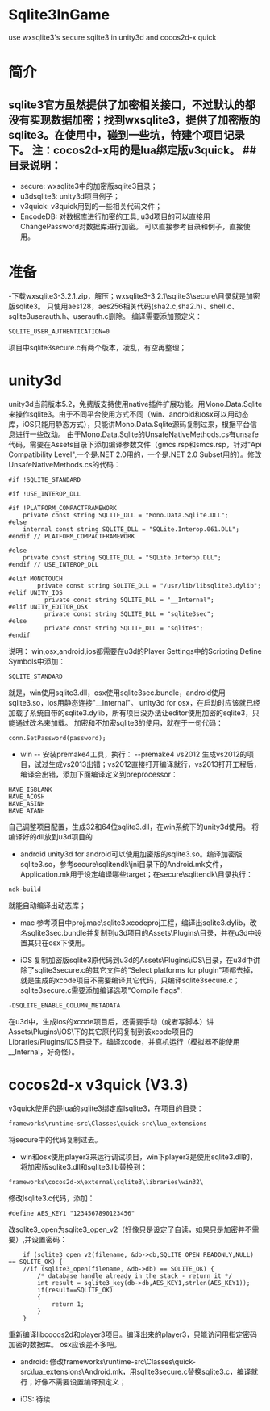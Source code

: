 # Sqlite3InGame
use wxsqlite3's secure sqilte3 in unity3d and cocos2d-x quick

简介
======
sqlite3官方虽然提供了加密相关接口，不过默认的都没有实现数据加密；找到wxsqlite3，提供了加密版的sqlite3。在使用中，碰到一些坑，特建个项目记录下。
注：cocos2d-x用的是lua绑定版v3quick。
##目录说明：
- 
* secure: wxsqlite3中的加密版sqlite3目录；
* u3dsqlite3: unity3d项目例子；
* v3quick: v3quick用到的一些相关代码文件；
* EncodeDB: 对数据库进行加密的工具, u3d项目的可以直接用ChangePassword对数据库进行加密。
可以直接参考目录和例子，直接使用。

准备
=====
-下载wxsqlite3-3.2.1.zip，解压；wxsqlite3-3.2.1\sqlite3\secure\目录就是加密版sqlite3。
只使用aes128，aes256相关代码(sha2.c,sha2.h)、shell.c、sqlite3userauth.h、userauth.c删除。
编译需要添加预定义：
```
SQLITE_USER_AUTHENTICATION=0
```
项目中sqlite3secure.c有两个版本，凌乱，有空再整理；

unity3d
=======
unity3d当前版本5.2，免费版支持使用native插件扩展功能。用Mono.Data.Sqlite来操作sqlite3。由于不同平台使用方式不同（win、android和osx可以用动态库，iOS只能用静态方式），只能讲Mono.Data.Sqlite源码复制过来，根据平台信息进行一些改动。
由于Mono.Data.Sqlite的UnsafeNativeMethods.cs有unsafe代码，需要在Assets目录下添加编译参数文件（gmcs.rsp和smcs.rsp，针对"Api Compatibility Level",一个是.NET 2.0用的，一个是.NET 2.0 Subset用的）。修改UnsafeNativeMethods.cs的代码：
```
#if !SQLITE_STANDARD

#if !USE_INTEROP_DLL

#if !PLATFORM_COMPACTFRAMEWORK
    private const string SQLITE_DLL = "Mono.Data.Sqlite.DLL";
#else
    internal const string SQLITE_DLL = "SQLite.Interop.061.DLL";
#endif // PLATFORM_COMPACTFRAMEWORK

#else
    private const string SQLITE_DLL = "SQLite.Interop.DLL";
#endif // USE_INTEROP_DLL

#elif MONOTOUCH
        private const string SQLITE_DLL = "/usr/lib/libsqlite3.dylib";
#elif UNITY_IOS
          private const string SQLITE_DLL = "__Internal";
#elif UNITY_EDITOR_OSX
          private const string SQLITE_DLL = "sqlite3sec";
#else
          private const string SQLITE_DLL = "sqlite3";
#endif
```
说明：
win,osx,android,ios都需要在u3d的Player Settings中的Scripting Define Symbols中添加：
```
SQLITE_STANDARD
```
就是，win使用sqlite3.dll，osx使用sqlite3sec.bundle，android使用sqlite3.so，ios用静态连接"__Internal"。
unity3d for osx，在启动时应该就已经加载了系统自带的sqlite3.dylib，所有项目没办法让editor使用加密的sqlite3，只能通过改名来加载。
加密和不加密sqlite3的使用，就在于一句代码：
```
conn.SetPassword(password);
```

- win
-- 安装premake4工具，执行：
--premake4 vs2012
生成vs2012的项目，试过生成vs2013出错；vs2012直接打开编译就行，vs2013打开工程后，编译会出错，添加下面编译定义到preprocessor：
```
HAVE_ISBLANK
HAVE_ACOSH
HAVE_ASINH
HAVE_ATANH
```
自己调整项目配置，生成32和64位sqlite3.dll，在win系统下的unity3d使用。
将编译好的dll放到u3d项目的

- android
unity3d for android可以使用加密版的sqlite3.so。编译加密版sqlite3.so，参考secure\sqlitendk\jni目录下的Android.mk文件，Application.mk用于设定编译哪些target；在secure\sqlitendk\目录执行：
```
ndk-build
```
就能自动编译出动态库；

- mac
参考项目中proj.mac\sqlite3.xcodeproj工程，编译出sqlite3.dylib，改名sqlite3sec.bundle并复制到u3d项目的Assets\Plugins\目录，并在u3d中设置其只在osx下使用。

- iOS
复制加密版sqlite3原代码到u3d的Assets\Plugins\iOS\目录，在u3d中讲除了sqlite3secure.c的其它文件的“Select platforms for plugin"项都去掉，就是生成的xcode项目不需要编译其它代码，只编译sqlite3secure.c；sqlite3secure.c需要添加编译选项"Compile flags":
```
-DSQLITE_ENABLE_COLUMN_METADATA
```
在u3d中，生成ios的xcode项目后，还需要手动（或者写脚本）讲Assets\Plugins\iOS\下的其它原代码复制到该xcode项目的Libraries/Plugins/iOS目录下。编译xcode，并真机运行（模拟器不能使用__Internal，好奇怪）。

cocos2d-x v3quick (V3.3)
================
v3quick使用的是lua的sqlite3绑定库lsqlite3，在项目的目录：
```
frameworks\runtime-src\Classes\quick-src\lua_extensions
```
将secure中的代码复制过去。

- win和osx使用player3来运行调试项目，win下player3是使用sqlite3.dll的，将加密版sqlite3.dll和sqlite3.lib替换到：
```
frameworks\cocos2d-x\external\sqlite3\libraries\win32\
```
修改lsqlite3.c代码，添加：
```
#define AES_KEY1 "1234567890123456"
```
改sqlite3_open为sqlite3_open_v2（好像只是设定了自读，如果只是加密并不需要）,并设置密码：
```
    if (sqlite3_open_v2(filename, &db->db,SQLITE_OPEN_READONLY,NULL) == SQLITE_OK) {
    //if (sqlite3_open(filename, &db->db) == SQLITE_OK) {
        /* database handle already in the stack - return it */
        int result = sqlite3_key(db->db,AES_KEY1,strlen(AES_KEY1));
        if(result==SQLITE_OK)
        {
            return 1;
        }        
    }
```
重新编译libcocos2d和player3项目。编译出来的player3，只能访问用指定密码加密的数据库。
osx应该差不多吧。

- android:
修改frameworks\runtime-src\Classes\quick-src\lua_extensions\Android.mk，用sqlite3secure.c替换sqlite3.c，编译就行；好像不需要设置编译预定义；

- iOS:
待续


